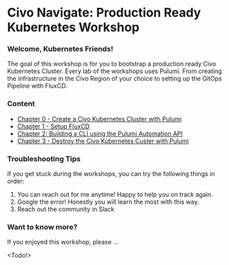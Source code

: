 # Civo Navigate: Production Ready Kubernetes Workshop

### Welcome, Kubernetes Friends!

The goal of this workshop is for you to bootstrap a production ready Civo Kubernetes Cluster. Every lab of the workshops
uses Pulumi. From creating the infrastructure in the Civo Region of your choice to setting up the GitOps Pipeline with FluxCD.

### Content
- [Chapter 0 - Create a Civo Kubernetes Cluster with Pulumi](./00-cluster-setup.md)
- [Chapter 1 - Setup FluxCD](./01-gitops-setup.md)
- [Chapter 2: Building a CLI using the Pulumi Automation API](./02-automation-api.md)
- [Chapter 3 - Destroy the Civo Kubernetes Custer with Pulumi](./03-cluster-teardown.md)


### Troubleshooting Tips

If you get stuck during the workshops, you can try the following things in order:

1. You can reach out for me anytime! Happy to help you on track again.
1. Google the error! Honestly you will learn the most with this way.
1. Reach out the community in Slack

### Want to know more?

If you enjoyed this workshop, please ...

<Todo!>
